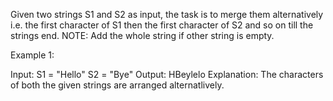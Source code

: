 Given two strings S1 and S2 as input, the task is to merge them alternatively i.e. the first character of S1 then the first character of S2 and so on till the strings end.
NOTE: Add the whole string if other string is empty.

Example 1:

Input:
S1 = "Hello" S2 = "Bye"
Output: HBeylelo
Explanation: The characters of both the 
given strings are arranged alternatlively.
